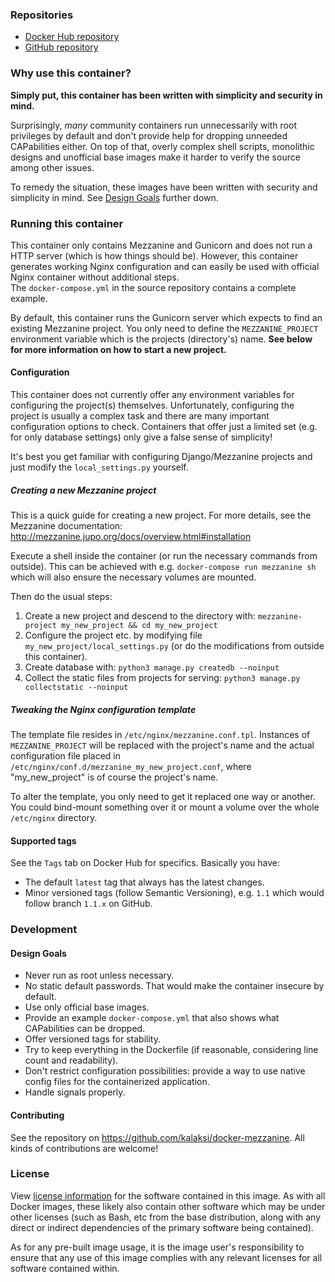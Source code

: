 
### Repositories
- [Docker Hub repository](https://registry.hub.docker.com/u/kalaksi/mezzanine/)
- [GitHub repository](https://github.com/kalaksi/docker-mezzanine)

### Why use this container?
**Simply put, this container has been written with simplicity and security in mind.**

Surprisingly, _many_ community containers run unnecessarily with root privileges by default and don't provide help for dropping unneeded CAPabilities either.
On top of that, overly complex shell scripts, monolithic designs and unofficial base images make it harder to verify the source among other issues.

To remedy the situation, these images have been written with security and simplicity in mind. See [Design Goals](#design-goals) further down.

### Running this container
This container only contains Mezzanine and Gunicorn and does not run a HTTP server (which is how things should be). However, this container generates working Nginx configuration and can easily be used with official Nginx container without additional steps.  
The ```docker-compose.yml``` in the source repository contains a complete example.

By default, this container runs the Gunicorn server which expects to find an existing Mezzanine project.
You only need to define the ```MEZZANINE_PROJECT``` environment variable which is the projects (directory's) name.
**See below for more information on how to start a new project.**

#### Configuration
This container does not currently offer any environment variables for configuring the project(s) themselves. Unfortunately, configuring the project is usually a complex task and there are many important configuration options to check. Containers that offer just a limited set (e.g. for only database settings) only give a false sense of simplicity!  

It's best you get familiar with configuring Django/Mezzanine projects and just modify the ```local_settings.py``` yourself.

##### Creating a new Mezzanine project
This is a quick guide for creating a new project. For more details, see the Mezzanine documentation: http://mezzanine.jupo.org/docs/overview.html#installation  
  
Execute a shell inside the container (or run the necessary commands from outside). This can be achieved with e.g. ```docker-compose run mezzanine sh``` which will also ensure the necessary volumes are mounted.  

Then do the usual steps:
1. Create a new project and descend to the directory with: ```mezzanine-project my_new_project && cd my_new_project```
2. Configure the project etc. by modifying file ```my_new_project/local_settings.py``` (or do the modifications from outside this container).
3. Create database with: ```python3 manage.py createdb --noinput```
4. Collect the static files from projects for serving: ```python3 manage.py collectstatic --noinput```

##### Tweaking the Nginx configuration template
The template file resides in ```/etc/nginx/mezzanine.conf.tpl```. Instances of ```MEZZANINE_PROJECT``` will be replaced with the project's name and the actual configuration file placed in ```/etc/nginx/conf.d/mezzanine_my_new_project.conf```, where "my_new_project" is of course the project's name.  
  
To alter the template, you only need to get it replaced one way or another. You could bind-mount something over it or mount a volume over the whole ```/etc/nginx``` directory.

#### Supported tags
See the ```Tags``` tab on Docker Hub for specifics. Basically you have:
- The default ```latest``` tag that always has the latest changes.
- Minor versioned tags (follow Semantic Versioning), e.g. ```1.1``` which would follow branch ```1.1.x``` on GitHub.

### Development
#### Design Goals
- Never run as root unless necessary.
- No static default passwords. That would make the container insecure by default.
- Use only official base images.
- Provide an example ```docker-compose.yml``` that also shows what CAPabilities can be dropped.
- Offer versioned tags for stability.
- Try to keep everything in the Dockerfile (if reasonable, considering line count and readability).
- Don't restrict configuration possibilities: provide a way to use native config files for the containerized application.
- Handle signals properly.

#### Contributing
See the repository on <https://github.com/kalaksi/docker-mezzanine>.
All kinds of contributions are welcome!

### License
View [license information](https://github.com/kalaksi/docker-mezzanine/blob/master/LICENSE) for the software contained in this image.
As with all Docker images, these likely also contain other software which may be under other licenses (such as Bash, etc from the base distribution, along with any direct or indirect dependencies of the primary software being contained).

As for any pre-built image usage, it is the image user's responsibility to ensure that any use of this image complies with any relevant licenses for all software contained within.

